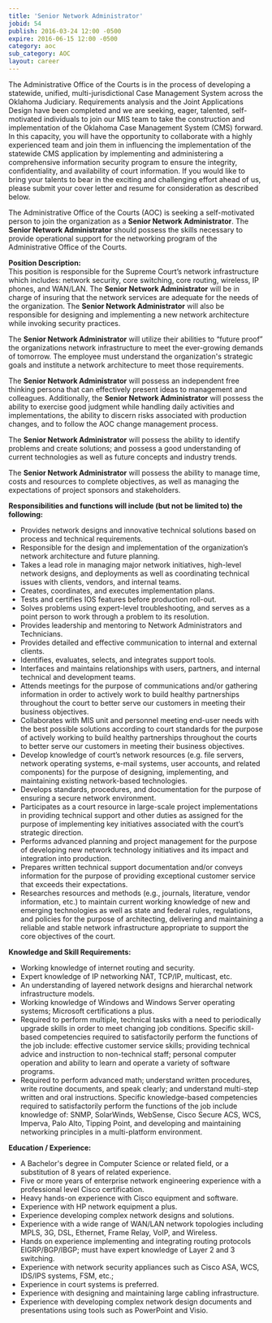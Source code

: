 ```yaml
---
title: 'Senior Network Administrator'
jobid: 54
publish: 2016-03-24 12:00 -0500
expire: 2016-06-15 12:00 -0500
category: aoc
sub_category: AOC
layout: career
---
```

<p>The Administrative Office of the Courts is in the process of developing a statewide, unified, multi-jurisdictional Case Management System across the Oklahoma Judiciary.  Requirements analysis and the Joint Applications Design have been completed and we are seeking, eager, talented, self-motivated individuals to join our MIS team to take the construction and implementation of the Oklahoma Case Management System (CMS) forward.  In this capacity, you will have the opportunity to collaborate with a highly experienced team and join them in influencing the implementation of the statewide CMS application by implementing and administering a comprehensive information security program to ensure the integrity, confidentiality, and availability of court information.  If you would like to bring your talents to bear in the exciting and challenging effort ahead of us, please submit your cover letter and resume for consideration as described below.</p>
<p>The Administrative Office of the Courts (AOC) is seeking a self-motivated person to join the organization as a <strong>Senior Network Administrator</strong>. The <strong>Senior Network Administrator</strong> should possess the skills necessary to provide operational support for the networking program of the Administrative Office of the Courts.</p>
<p><strong>Position Description:</strong><br>
This position is responsible for the Supreme Court’s network infrastructure which includes: network security, core switching, core routing, wireless, IP phones, and WAN/LAN. The <strong>Senior Network Administrator</strong> will be in charge of insuring that the network services are adequate for the needs of the organization. The <strong>Senior Network Administrator</strong> will also be responsible for designing and implementing a new network architecture while invoking security practices. </p>
<p>The <strong>Senior Network Administrator</strong> will utilize their abilities to “future proof” the organizations network infrastructure to meet the ever-growing demands of tomorrow.  The employee must understand the organization's strategic goals and institute a network architecture to meet those requirements.   
</p>
<p>The <strong>Senior Network Administrator</strong> will possess an independent free thinking persona that can effectively present ideas to management and colleagues.  Additionally, the <strong>Senior Network Administrator</strong> will possess the ability to exercise good judgment while handling daily activities and implementations, the ability to discern risks associated with production changes, and to follow the AOC change management process.    
</p>
<p>The <strong>Senior Network Administrator</strong> will possess the ability to identify problems and create solutions; and possess a good understanding of current technologies as well as future concepts and industry trends.  
</p>
<p>The <strong>Senior Network Administrator</strong> will possess the ability to manage time, costs and resources to complete objectives, as well as managing the expectations of project sponsors and stakeholders.   
</p>
<p><strong>Responsibilities and functions will include (but not be limited to) the following:</strong></p>
<ul>
<li>Provides network designs and innovative technical solutions based on process and technical requirements.</li>
<li>Responsible for the design and implementation of the organization’s network architecture and future planning.</li>
<li>Takes a lead role in managing major network initiatives, high-level network designs, and deployments as well as coordinating technical issues with clients, vendors, and internal teams.</li>
<li>Creates, coordinates, and executes implementation plans.</li>
<li>Tests and certifies IOS features before production roll-out.</li>
<li>Solves problems using expert-level troubleshooting, and serves as a point person to work through a problem to its resolution.</li>
<li>Provides leadership and mentoring to Network Administrators and Technicians.</li>
<li>Provides detailed and effective communication to internal and external clients.</li>
<li>Identifies, evaluates, selects, and integrates support tools.</li>
<li>Interfaces and maintains relationships with users, partners, and internal technical and development teams.</li>
<li>Attends meetings for the purpose of communications and/or gathering information in order to actively work to build healthy partnerships throughout the court to better serve our customers in meeting their business objectives.</li>
<li>Collaborates with MIS unit and personnel meeting end-user needs with the best possible solutions according to court standards for the purpose of actively working to build healthy partnerships throughout the courts to better serve our customers in meeting their business objectives.</li>
<li>Develop knowledge of court’s network resources (e.g. file servers, network operating systems, e-mail systems, user accounts, and related components) for the purpose of designing, implementing, and maintaining existing network-based technologies.</li>
<li>Develops standards, procedures, and documentation for the purpose of ensuring a secure network environment.</li>
<li>Participates as a court resource in large-scale project implementations in providing technical support and other duties as assigned for the purpose of implementing key initiatives associated with the court’s strategic direction.</li>
<li>Performs advanced planning and project management for the purpose of developing new network technology initiatives and its impact and integration into production.</li>
<li>Prepares written technical support documentation and/or conveys information for the purpose of providing exceptional customer service that exceeds their expectations.</li>
<li>Researches resources and methods (e.g., journals, literature, vendor information, etc.) to maintain current working knowledge of new and emerging technologies as well as state and federal rules, regulations, and policies for the purpose of architecting, delivering and maintaining a reliable and stable network infrastructure appropriate to support the core objectives of the court.</li>
</ul>
<p><strong>Knowledge and Skill Requirements:</strong></p>
<ul>
<li>Working knowledge of internet routing and security.</li>
<li>Expert knowledge of IP networking NAT, TCP/IP, multicast, etc.</li>
<li>An understanding of layered network designs and hierarchal network infrastructure models.</li>
<li>Working knowledge of Windows and Windows Server operating systems; Microsoft certifications a plus.</li>
<li>Required to perform multiple, technical tasks with a need to periodically upgrade skills in order to meet changing job conditions. Specific skill-based competencies required to satisfactorily perform the functions of the job include: effective customer service skills; providing technical advice and instruction to non-technical staff; personal computer operation and ability to learn and operate a variety of software programs.</li>
<li>Required to perform advanced math; understand written procedures, write routine documents, and speak clearly; and understand multi-step written and oral instructions. Specific knowledge-based competencies required to satisfactorily perform the functions of the job include knowledge of: SNMP, SolarWinds, WebSense, Cisco Secure ACS, WCS, Imperva, Palo Alto, Tipping Point, and developing and maintaining networking principles in a multi-platform environment.</li>
</ul>
<p><strong>Education / Experience:</strong></p>
<ul>
<li>A Bachelor's degree in Computer Science or related field, or a substitution of 8 years of related experience.</li>
<li>Five or more years of enterprise network engineering experience with a professional level Cisco certification.</li>
<li>Heavy hands-on experience with Cisco equipment and software.</li>
<li>Experience with HP network equipment a plus.</li>
<li>Experience developing complex network designs and solutions.</li>
<li>Experience with a wide range of WAN/LAN network topologies including MPLS, 3G, DSL, Ethernet, Frame Relay, VoIP, and Wireless.</li>
<li>Hands on experience implementing and integrating routing protocols EIGRP/BGP/IBGP; must have expert knowledge of Layer 2 and 3 switching.</li>
<li>Experience with network security appliances such as Cisco ASA, WCS, IDS/IPS systems, FSM, etc.;</li>
<li>Experience in court systems is preferred.</li>
<li>Experience with designing and maintaining large cabling infrastructure.</li>
<li>Experience with developing complex network design documents and presentations using tools such as PowerPoint and Visio.</li></ul>
